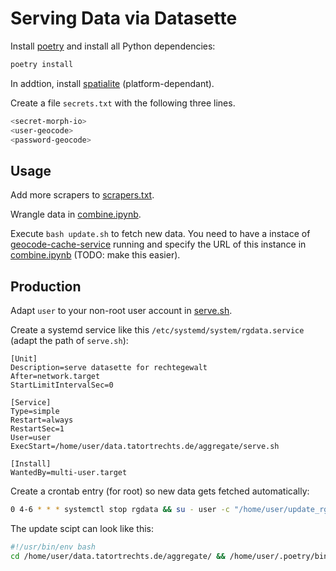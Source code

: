 # Serving Data via Datasette

Install [poetry](https://python-poetry.org/) and install all Python dependencies:

```bash
poetry install
```

In addtion, install [spatialite](https://docs.datasette.io/en/stable/spatialite.html) (platform-dependant).

Create a file `secrets.txt` with the following three lines.

```bash
<secret-morph-io>
<user-geocode>
<password-geocode>
```

## Usage

Add more scrapers to [scrapers.txt](./scrapers.txt).

Wrangle data in [combine.ipynb](./combine.ipynb).

Execute `bash update.sh` to fetch new data.
You need to have a instace of [geocode-cache-service](https://github.com/beyondopen/geocode-cache-service) running and specify the URL of this instance in [combine.ipynb](./combine.ipynb) (TODO: make this easier).

## Production

Adapt `user` to your non-root user account in [serve.sh](./serve.sh).

Create a systemd service like this `/etc/systemd/system/rgdata.service` (adapt the path of `serve.sh`):

```
[Unit]
Description=serve datasette for rechtegewalt
After=network.target
StartLimitIntervalSec=0

[Service]
Type=simple
Restart=always
RestartSec=1
User=user
ExecStart=/home/user/data.tatortrechts.de/aggregate/serve.sh

[Install]
WantedBy=multi-user.target
```

Create a crontab entry (for root) so new data gets fetched automatically:

```bash
0 4-6 * * * systemctl stop rgdata && su - user -c "/home/user/update_rg.sh" ; systemctl start rgdata
```

The update scipt can look like this:

```bash
#!/usr/bin/env bash
cd /home/user/data.tatortrechts.de/aggregate/ && /home/user/.poetry/bin/poetry run ./update.sh
```
